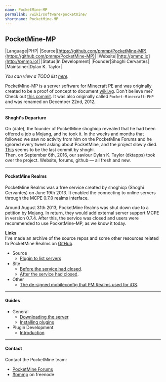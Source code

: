 ```yaml
---
name: PocketMine-MP
permalink: /wiki/software/pocketmine/
shortname: PocketMine-MP
---
```

## PocketMine-MP

|Language|PHP|
|Source|[https://github.com/pmmp/PocketMine-MP](https://github.com/pmmp/PocketMine-MP)|
|Website|[http://pmmp.io](http://pmmp.io)|
|Status|In Development|
|Founder|Shoghi Cervantes|
|Maintainer|Dylan K. Taylor|

*You can view a TODO list [here](todo/).*

PocketMine-MP is a server software for Minecraft PE and was originally created to be a proof of concept to document [wiki.vg](http://wiki.vg). Don't believe me? Check out [this commit](https://github.com/pmmp/PocketMine-MP/commit/1b3568301299cc0c2fc832c5c2fc93326abc565d). It was also originally called `Pocket-Minecraft-PHP` and was renamed on December 22nd, 2012. 
  
---

#### Shoghi's Departure
On (date), the founder of PocketMine shoghicp revealed that he had been offered a job a Mojang, and he took it. In the weeks and months that followed we saw no activity from him on the PocketMine Forums and he ignored every tweet asking about PocketMine, and the project slowly died. [This](https://github.com/pmmp/PocketMine-MP/commit/cf3d8f449e05f5f540f88ce50609dff372a01445) seems to be the last commit by shoghi.<br> 
Then, on September 6th, 2016, our saviour Dylan K. Taylor (dktapps) took over the project. Website, forums, github — all fresh and new.  

---

#### PocketMine Realms
PocketMine Realms was a free service created by shoghicp (Shoghi Cervantes) on June 19th 2013.
It enabled the connecting to online servers through the MCPE 0.7.0 realms interface. 

Around August 31th 2013, PocketMine Realms was shut down due to a petition by Mojang. In return, they would add external server support MCPE in version 0.7.4.
After this, the service was closed and users were recommended to use PocketMine-MP, as we know it today.  
  
**Links**  
I've made an archive of the source repos and some other resources related to PocketMine Realms on [GitHub](https://github.com/PMArchive).  
* Source
  * [Plugin to list servers](https://github.com/PMArchive/PMRealms-Plugin)
* Site
  * [Before the service had closed](http://web.archive.org/web/20130811232607/http://realms.pocketmine.net/).  
  * [After the service had closed](http://web.archive.org/web/20131001030747/realms.pocketmine.net).  
* Other
  * [The de-signed mobileconfig that PM Realms used for iOS](http://dl.thediamondyt.tk/realms.mobileconfig).

---

#### Guides
* General
  * [Downloading the server](guides/downloading-the-server/)
  * [Installing plugins](guides/installing-plugins/)
* Plugin Development
  * [Introduction](guides/plugin-dev/)

---

#### Contact
Contact the PocketMine team:

* [PocketMine Forums](http://forums.pmmp.io)  
* [#pmmp](http://webchat.freenode.net/?channels=pmmp&uio=d4) on freenode
